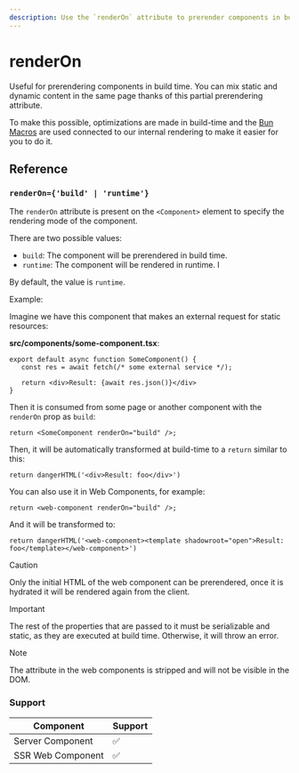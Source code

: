 ```yaml
---
description: Use the `renderOn` attribute to prerender components in build time.
---
```


# renderOn

Useful for prerendering components in build time. You can mix static and dynamic content in the same page thanks of this partial prerendering attribute.

To make this possible, optimizations are made in build-time and the [Bun Macros](https://bun.sh/docs/bundler/macros) are used connected to our internal rendering to make it easier for you to do it.

## Reference

### `renderOn={'build' | 'runtime'}`

The `renderOn` attribute is present on the `<Component>` element to specify the rendering mode of the component.

There are two possible values:

- `build`: The component will be prerendered in build time.
- `runtime`: The component will be rendered in runtime. I

By default, the value is `runtime`.

Example:

Imagine we have this component that makes an external request for static resources:

**src/components/some-component.tsx**:

```tsx
export default async function SomeComponent() {
   const res = await fetch(/* some external service */);

   return <div>Result: {await res.json()}</div>
}
```

Then it is consumed from some page or another component with the `renderOn` prop as `build`:

```tsx
return <SomeComponent renderOn="build" />;
```

Then, it will be automatically transformed at build-time to a `return` similar to this:

```tsx
return dangerHTML('<div>Result: foo</div>')
```

You can also use it in Web Components, for example:

```tsx
return <web-component renderOn="build" />;
```

And it will be transformed to:

```tsx
return dangerHTML('<web-component><template shadowroot="open">Result: foo</template></web-component>')
```

> [!CAUTION]
>
> Only the initial HTML of the web component can be prerendered, once it is hydrated it will be rendered again from the client.

> [!IMPORTANT]
>
> The rest of the properties that are passed to it must be serializable and static, as they are executed at build time. Otherwise, it will throw an error.

> [!NOTE]
>
> The attribute in the web components is stripped and will not be visible in the DOM.


### Support

| Component         | Support |
| ----------------- | ------- |
| Server Component  | ✅      |
| SSR Web Component | ✅      |
